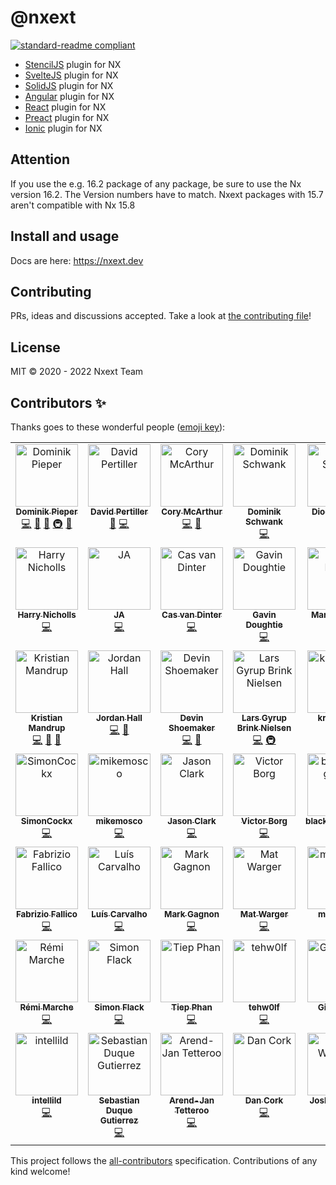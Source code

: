 # @nxext

[![standard-readme compliant](https://img.shields.io/badge/standard--readme-OK-green.svg?style=flat-square)](https://github.com/RichardLitt/standard-readme)

- [StencilJS](https://stenciljs.com) plugin for NX
- [SvelteJS](https://svelte.dev) plugin for NX
- [SolidJS](https://www.solidjs.com) plugin for NX
- [Angular](https://angular.io/) plugin for NX
- [React](https://reactjs.org/) plugin for NX
- [Preact](https://preactjs.com/) plugin for NX
- [Ionic](https://ionicframework.com/) plugin for NX

## Attention

If you use the e.g. 16.2 package of any package, be sure to use the Nx version 16.2. The Version numbers have to match. Nxext packages with 15.7 aren't compatible with Nx 15.8

## Install and usage

Docs are here: https://nxext.dev

## Contributing

PRs, ideas and discussions accepted. Take a look at [the contributing file](CONTRIBUTING.md)!

## License

MIT © 2020 - 2022 Nxext Team

## Contributors ✨

Thanks goes to these wonderful people ([emoji key](https://allcontributors.org/docs/en/emoji-key)):

<!-- ALL-CONTRIBUTORS-LIST:START - Do not remove or modify this section -->
<!-- prettier-ignore-start -->
<!-- markdownlint-disable -->
<table>
  <tbody>
    <tr>
      <td align="center" valign="top" width="14.28%"><a href="https://github.com/DominikPieper"><img src="https://avatars.githubusercontent.com/u/77470?v=4?s=100" width="100px;" alt="Dominik Pieper"/><br /><sub><b>Dominik Pieper</b></sub></a><br /><a href="https://github.com/nxext/nx-extensions/commits?author=DominikPieper" title="Code">💻</a> <a href="#ideas-DominikPieper" title="Ideas, Planning, & Feedback">🤔</a> <a href="https://github.com/nxext/nx-extensions/commits?author=DominikPieper" title="Documentation">📖</a> <a href="#infra-DominikPieper" title="Infrastructure (Hosting, Build-Tools, etc)">🚇</a> <a href="#maintenance-DominikPieper" title="Maintenance">🚧</a></td>
      <td align="center" valign="top" width="14.28%"><a href="https://www.pertiller.tech/"><img src="https://avatars.githubusercontent.com/u/1514111?v=4?s=100" width="100px;" alt="David Pertiller"/><br /><sub><b>David Pertiller</b></sub></a><br /><a href="#ideas-Mobiletainment" title="Ideas, Planning, & Feedback">🤔</a> <a href="https://github.com/nxext/nx-extensions/commits?author=Mobiletainment" title="Code">💻</a></td>
      <td align="center" valign="top" width="14.28%"><a href="https://github.com/corysmc"><img src="https://avatars.githubusercontent.com/u/6452188?v=4?s=100" width="100px;" alt="Cory McArthur"/><br /><sub><b>Cory McArthur</b></sub></a><br /><a href="https://github.com/nxext/nx-extensions/commits?author=corysmc" title="Code">💻</a> <a href="#ideas-corysmc" title="Ideas, Planning, & Feedback">🤔</a></td>
      <td align="center" valign="top" width="14.28%"><a href="https://schwank.cc/"><img src="https://avatars.githubusercontent.com/u/8232196?v=4?s=100" width="100px;" alt="Dominik Schwank"/><br /><sub><b>Dominik Schwank</b></sub></a><br /><a href="https://github.com/nxext/nx-extensions/commits?author=dschwank" title="Code">💻</a></td>
      <td align="center" valign="top" width="14.28%"><a href="https://github.com/DiogoVCS"><img src="https://avatars.githubusercontent.com/u/24210544?v=4?s=100" width="100px;" alt="Diogo Soares"/><br /><sub><b>Diogo Soares</b></sub></a><br /><a href="https://github.com/nxext/nx-extensions/commits?author=DiogoVCS" title="Code">💻</a></td>
      <td align="center" valign="top" width="14.28%"><a href="https://github.com/Nico385412"><img src="https://avatars.githubusercontent.com/u/9024389?v=4?s=100" width="100px;" alt="Nicolas Hansse"/><br /><sub><b>Nicolas Hansse</b></sub></a><br /><a href="https://github.com/nxext/nx-extensions/commits?author=Nico385412" title="Code">💻</a></td>
      <td align="center" valign="top" width="14.28%"><a href="https://github.com/xsintill"><img src="https://avatars.githubusercontent.com/u/5768071?v=4?s=100" width="100px;" alt="Luc Neville"/><br /><sub><b>Luc Neville</b></sub></a><br /><a href="https://github.com/nxext/nx-extensions/commits?author=xsintill" title="Code">💻</a></td>
    </tr>
    <tr>
      <td align="center" valign="top" width="14.28%"><a href="https://github.com/hnipps"><img src="https://avatars.githubusercontent.com/u/18580004?v=4?s=100" width="100px;" alt="Harry Nicholls"/><br /><sub><b>Harry Nicholls</b></sub></a><br /><a href="https://github.com/nxext/nx-extensions/commits?author=hnipps" title="Code">💻</a></td>
      <td align="center" valign="top" width="14.28%"><a href="https://github.com/jonathonadams"><img src="https://avatars.githubusercontent.com/u/24870903?v=4?s=100" width="100px;" alt="JA"/><br /><sub><b>JA</b></sub></a><br /><a href="https://github.com/nxext/nx-extensions/commits?author=jonathonadams" title="Code">💻</a></td>
      <td align="center" valign="top" width="14.28%"><a href="https://github.com/cassshh"><img src="https://avatars.githubusercontent.com/u/10263056?v=4?s=100" width="100px;" alt="Cas van Dinter"/><br /><sub><b>Cas van Dinter</b></sub></a><br /><a href="https://github.com/nxext/nx-extensions/commits?author=cassshh" title="Code">💻</a></td>
      <td align="center" valign="top" width="14.28%"><a href="https://github.com/gavindoughtie-aon"><img src="https://avatars.githubusercontent.com/u/64151574?v=4?s=100" width="100px;" alt="Gavin Doughtie"/><br /><sub><b>Gavin Doughtie</b></sub></a><br /><a href="https://github.com/nxext/nx-extensions/commits?author=gavindoughtie-aon" title="Code">💻</a></td>
      <td align="center" valign="top" width="14.28%"><a href="http://luchsamappar.at/"><img src="https://avatars.githubusercontent.com/u/875017?v=4?s=100" width="100px;" alt="Marvin Luchs"/><br /><sub><b>Marvin Luchs</b></sub></a><br /><a href="https://github.com/nxext/nx-extensions/commits?author=luchsamapparat" title="Code">💻</a></td>
      <td align="center" valign="top" width="14.28%"><a href="https://github.com/JoMen6"><img src="https://avatars.githubusercontent.com/u/6680618?v=4?s=100" width="100px;" alt="JoMen6"/><br /><sub><b>JoMen6</b></sub></a><br /><a href="https://github.com/nxext/nx-extensions/commits?author=JoMen6" title="Code">💻</a></td>
      <td align="center" valign="top" width="14.28%"><a href="https://github.com/Cammisuli"><img src="https://avatars.githubusercontent.com/u/4332460?v=4?s=100" width="100px;" alt="Jonathan Cammisuli"/><br /><sub><b>Jonathan Cammisuli</b></sub></a><br /><a href="https://github.com/nxext/nx-extensions/commits?author=Cammisuli" title="Code">💻</a></td>
    </tr>
    <tr>
      <td align="center" valign="top" width="14.28%"><a href="https://github.com/kristianmandrup"><img src="https://avatars.githubusercontent.com/u/125005?v=4?s=100" width="100px;" alt="Kristian Mandrup"/><br /><sub><b>Kristian Mandrup</b></sub></a><br /><a href="https://github.com/nxext/nx-extensions/commits?author=kristianmandrup" title="Code">💻</a> <a href="#ideas-kristianmandrup" title="Ideas, Planning, & Feedback">🤔</a> <a href="https://github.com/nxext/nx-extensions/commits?author=kristianmandrup" title="Documentation">📖</a></td>
      <td align="center" valign="top" width="14.28%"><a href="https://github.com/Jordan-Hall"><img src="https://avatars.githubusercontent.com/u/2092344?v=4?s=100" width="100px;" alt="Jordan Hall"/><br /><sub><b>Jordan Hall</b></sub></a><br /><a href="https://github.com/nxext/nx-extensions/commits?author=Jordan-Hall" title="Code">💻</a> <a href="#ideas-Jordan-Hall" title="Ideas, Planning, & Feedback">🤔</a></td>
      <td align="center" valign="top" width="14.28%"><a href="https://github.com/devinshoemaker"><img src="https://avatars.githubusercontent.com/u/1919548?v=4?s=100" width="100px;" alt="Devin Shoemaker"/><br /><sub><b>Devin Shoemaker</b></sub></a><br /><a href="https://github.com/nxext/nx-extensions/commits?author=devinshoemaker" title="Code">💻</a> <a href="#ideas-devinshoemaker" title="Ideas, Planning, & Feedback">🤔</a></td>
      <td align="center" valign="top" width="14.28%"><a href="https://dev.to/layzee"><img src="https://avatars.githubusercontent.com/u/6364586?v=4?s=100" width="100px;" alt="Lars Gyrup Brink Nielsen"/><br /><sub><b>Lars Gyrup Brink Nielsen</b></sub></a><br /><a href="https://github.com/nxext/nx-extensions/commits?author=LayZeeDK" title="Code">💻</a> <a href="#infra-LayZeeDK" title="Infrastructure (Hosting, Build-Tools, etc)">🚇</a></td>
      <td align="center" valign="top" width="14.28%"><a href="https://github.com/kryptus36"><img src="https://avatars.githubusercontent.com/u/8608478?v=4?s=100" width="100px;" alt="kryptus36"/><br /><sub><b>kryptus36</b></sub></a><br /><a href="https://github.com/nxext/nx-extensions/commits?author=kryptus36" title="Code">💻</a></td>
      <td align="center" valign="top" width="14.28%"><a href="https://github.com/barbados-clemens"><img src="https://avatars.githubusercontent.com/u/23272162?v=4?s=100" width="100px;" alt="Caleb Ukle"/><br /><sub><b>Caleb Ukle</b></sub></a><br /><a href="https://github.com/nxext/nx-extensions/commits?author=barbados-clemens" title="Code">💻</a></td>
      <td align="center" valign="top" width="14.28%"><a href="https://github.com/marckassay"><img src="https://avatars.githubusercontent.com/u/459665?v=4?s=100" width="100px;" alt="Marc Kassay"/><br /><sub><b>Marc Kassay</b></sub></a><br /><a href="https://github.com/nxext/nx-extensions/commits?author=marckassay" title="Code">💻</a></td>
    </tr>
    <tr>
      <td align="center" valign="top" width="14.28%"><a href="https://github.com/SimonCockx"><img src="https://avatars.githubusercontent.com/u/47859223?v=4?s=100" width="100px;" alt="SimonCockx"/><br /><sub><b>SimonCockx</b></sub></a><br /><a href="https://github.com/nxext/nx-extensions/commits?author=SimonCockx" title="Code">💻</a></td>
      <td align="center" valign="top" width="14.28%"><a href="https://github.com/mikemosco"><img src="https://avatars.githubusercontent.com/u/85262867?v=4?s=100" width="100px;" alt="mikemosco"/><br /><sub><b>mikemosco</b></sub></a><br /><a href="https://github.com/nxext/nx-extensions/commits?author=mikemosco" title="Code">💻</a></td>
      <td align="center" valign="top" width="14.28%"><a href="http://www.riceboyler.com/"><img src="https://avatars.githubusercontent.com/u/2243596?v=4?s=100" width="100px;" alt="Jason Clark"/><br /><sub><b>Jason Clark</b></sub></a><br /><a href="https://github.com/nxext/nx-extensions/commits?author=riceboyler" title="Code">💻</a></td>
      <td align="center" valign="top" width="14.28%"><a href="http://decisely.com/"><img src="https://avatars.githubusercontent.com/u/868919?v=4?s=100" width="100px;" alt="Victor Borg"/><br /><sub><b>Victor Borg</b></sub></a><br /><a href="https://github.com/nxext/nx-extensions/commits?author=borgius" title="Code">💻</a></td>
      <td align="center" valign="top" width="14.28%"><a href="https://github.com/blackholegalaxy"><img src="https://avatars.githubusercontent.com/u/11064123?v=4?s=100" width="100px;" alt="blackholegalaxy"/><br /><sub><b>blackholegalaxy</b></sub></a><br /><a href="https://github.com/nxext/nx-extensions/commits?author=blackholegalaxy" title="Code">💻</a></td>
      <td align="center" valign="top" width="14.28%"><a href="https://github.com/nitedani"><img src="https://avatars.githubusercontent.com/u/67418286?v=4?s=100" width="100px;" alt="nitedani"/><br /><sub><b>nitedani</b></sub></a><br /><a href="https://github.com/nxext/nx-extensions/commits?author=nitedani" title="Code">💻</a></td>
      <td align="center" valign="top" width="14.28%"><a href="https://github.com/ZaLiTHkA"><img src="https://avatars.githubusercontent.com/u/2149312?v=4?s=100" width="100px;" alt="Andre Greeff"/><br /><sub><b>Andre Greeff</b></sub></a><br /><a href="https://github.com/nxext/nx-extensions/commits?author=ZaLiTHkA" title="Code">💻</a></td>
    </tr>
    <tr>
      <td align="center" valign="top" width="14.28%"><a href="https://keybase.io/sniperwolf"><img src="https://avatars.githubusercontent.com/u/741938?v=4?s=100" width="100px;" alt="Fabrizio Fallico"/><br /><sub><b>Fabrizio Fallico</b></sub></a><br /><a href="https://github.com/nxext/nx-extensions/commits?author=sniperwolf" title="Code">💻</a></td>
      <td align="center" valign="top" width="14.28%"><a href="https://github.com/Lcarv20"><img src="https://avatars.githubusercontent.com/u/42584819?v=4?s=100" width="100px;" alt="Luís Carvalho"/><br /><sub><b>Luís Carvalho</b></sub></a><br /><a href="https://github.com/nxext/nx-extensions/commits?author=Lcarv20" title="Code">💻</a></td>
      <td align="center" valign="top" width="14.28%"><a href="https://github.com/Nesci28"><img src="https://avatars.githubusercontent.com/u/33325461?v=4?s=100" width="100px;" alt="Mark Gagnon"/><br /><sub><b>Mark Gagnon</b></sub></a><br /><a href="https://github.com/nxext/nx-extensions/commits?author=Nesci28" title="Code">💻</a></td>
      <td align="center" valign="top" width="14.28%"><a href="https://mw.codes/"><img src="https://avatars.githubusercontent.com/u/686823?v=4?s=100" width="100px;" alt="Mat Warger"/><br /><sub><b>Mat Warger</b></sub></a><br /><a href="https://github.com/nxext/nx-extensions/commits?author=mwarger" title="Code">💻</a></td>
      <td align="center" valign="top" width="14.28%"><a href="https://github.com/mcelikdev"><img src="https://avatars.githubusercontent.com/u/18662876?v=4?s=100" width="100px;" alt="mcelikdev"/><br /><sub><b>mcelikdev</b></sub></a><br /><a href="https://github.com/nxext/nx-extensions/commits?author=mcelikdev" title="Code">💻</a></td>
      <td align="center" valign="top" width="14.28%"><a href="https://twitter.com/Brocco"><img src="https://avatars.githubusercontent.com/u/1565117?v=4?s=100" width="100px;" alt="Mike Brocchi"/><br /><sub><b>Mike Brocchi</b></sub></a><br /><a href="https://github.com/nxext/nx-extensions/commits?author=Brocco" title="Code">💻</a></td>
      <td align="center" valign="top" width="14.28%"><a href="https://oscarmarion.dev/"><img src="https://avatars.githubusercontent.com/u/34385875?v=4?s=100" width="100px;" alt="Oscar"/><br /><sub><b>Oscar</b></sub></a><br /><a href="https://github.com/nxext/nx-extensions/commits?author=0scrm" title="Code">💻</a></td>
    </tr>
    <tr>
      <td align="center" valign="top" width="14.28%"><a href="https://github.com/ecstrema"><img src="https://avatars.githubusercontent.com/u/35939574?v=4?s=100" width="100px;" alt="Rémi Marche"/><br /><sub><b>Rémi Marche</b></sub></a><br /><a href="https://github.com/nxext/nx-extensions/commits?author=ecstrema" title="Code">💻</a></td>
      <td align="center" valign="top" width="14.28%"><a href="https://github.com/simonflk"><img src="https://avatars.githubusercontent.com/u/4867329?v=4?s=100" width="100px;" alt="Simon Flack"/><br /><sub><b>Simon Flack</b></sub></a><br /><a href="https://github.com/nxext/nx-extensions/commits?author=simonflk" title="Code">💻</a></td>
      <td align="center" valign="top" width="14.28%"><a href="https://www.tiepphan.com/"><img src="https://avatars.githubusercontent.com/u/7151365?v=4?s=100" width="100px;" alt="Tiep Phan"/><br /><sub><b>Tiep Phan</b></sub></a><br /><a href="https://github.com/nxext/nx-extensions/commits?author=tieppt" title="Code">💻</a></td>
      <td align="center" valign="top" width="14.28%"><a href="https://tehwol.fi/"><img src="https://avatars.githubusercontent.com/u/15650679?v=4?s=100" width="100px;" alt="tehw0lf"/><br /><sub><b>tehw0lf</b></sub></a><br /><a href="https://github.com/nxext/nx-extensions/commits?author=tehw0lf" title="Code">💻</a></td>
      <td align="center" valign="top" width="14.28%"><a href="https://github.com/gionkunz"><img src="https://avatars.githubusercontent.com/u/2203704?v=4?s=100" width="100px;" alt="Gion Kunz"/><br /><sub><b>Gion Kunz</b></sub></a><br /><a href="https://github.com/nxext/nx-extensions/commits?author=gionkunz" title="Code">💻</a> <a href="#ideas-gionkunz" title="Ideas, Planning, & Feedback">🤔</a></td>
      <td align="center" valign="top" width="14.28%"><a href="https://github.com/joshvanallen"><img src="https://avatars.githubusercontent.com/u/5290334?v=4?s=100" width="100px;" alt="Josh VanAllen"/><br /><sub><b>Josh VanAllen</b></sub></a><br /><a href="https://github.com/nxext/nx-extensions/commits?author=joshvanallen" title="Code">💻</a></td>
      <td align="center" valign="top" width="14.28%"><a href="https://github.com/Schmale97"><img src="https://avatars.githubusercontent.com/u/71267909?v=4?s=100" width="100px;" alt="Schmale97"/><br /><sub><b>Schmale97</b></sub></a><br /><a href="https://github.com/nxext/nx-extensions/commits?author=Schmale97" title="Code">💻</a></td>
    </tr>
    <tr>
      <td align="center" valign="top" width="14.28%"><a href="https://github.com/intellild"><img src="https://avatars.githubusercontent.com/u/8379858?v=4?s=100" width="100px;" alt="intellild"/><br /><sub><b>intellild</b></sub></a><br /><a href="https://github.com/nxext/nx-extensions/commits?author=intellild" title="Code">💻</a></td>
      <td align="center" valign="top" width="14.28%"><a href="https://sebastiandg.com/"><img src="https://avatars.githubusercontent.com/u/13395979?v=4?s=100" width="100px;" alt="Sebastian Duque Gutierrez"/><br /><sub><b>Sebastian Duque Gutierrez</b></sub></a><br /><a href="https://github.com/nxext/nx-extensions/commits?author=sebastiandg7" title="Code">💻</a></td>
      <td align="center" valign="top" width="14.28%"><a href="http://www.arendjantetteroo.nl/"><img src="https://avatars.githubusercontent.com/u/713066?v=4?s=100" width="100px;" alt="Arend-Jan Tetteroo"/><br /><sub><b>Arend-Jan Tetteroo</b></sub></a><br /><a href="https://github.com/nxext/nx-extensions/commits?author=arendjantetteroo" title="Code">💻</a></td>
      <td align="center" valign="top" width="14.28%"><a href="https://github.com/dancork"><img src="https://avatars.githubusercontent.com/u/1881054?v=4?s=100" width="100px;" alt="Dan Cork"/><br /><sub><b>Dan Cork</b></sub></a><br /><a href="https://github.com/nxext/nx-extensions/commits?author=dancork" title="Code">💻</a></td>
      <td align="center" valign="top" width="14.28%"><a href="https://josh.wgnd.org/"><img src="https://avatars.githubusercontent.com/u/1606617?v=4?s=100" width="100px;" alt="Josh Wiegand"/><br /><sub><b>Josh Wiegand</b></sub></a><br /><a href="https://github.com/nxext/nx-extensions/commits?author=jrwiegand" title="Code">💻</a></td>
      <td align="center" valign="top" width="14.28%"><a href="https://psyber.city/"><img src="https://avatars.githubusercontent.com/u/6603745?v=4?s=100" width="100px;" alt="Katerina Skroumpelou"/><br /><sub><b>Katerina Skroumpelou</b></sub></a><br /><a href="https://github.com/nxext/nx-extensions/commits?author=mandarini" title="Code">💻</a></td>
      <td align="center" valign="top" width="14.28%"><a href="https://github.com/devinrhode2"><img src="https://avatars.githubusercontent.com/u/539816?v=4?s=100" width="100px;" alt="Devin Rhode"/><br /><sub><b>Devin Rhode</b></sub></a><br /><a href="https://github.com/nxext/nx-extensions/commits?author=devinrhode2" title="Code">💻</a></td>
    </tr>
  </tbody>
</table>

<!-- markdownlint-restore -->
<!-- prettier-ignore-end -->

<!-- ALL-CONTRIBUTORS-LIST:END -->

This project follows the [all-contributors](https://github.com/all-contributors/all-contributors) specification. Contributions of any kind welcome!
